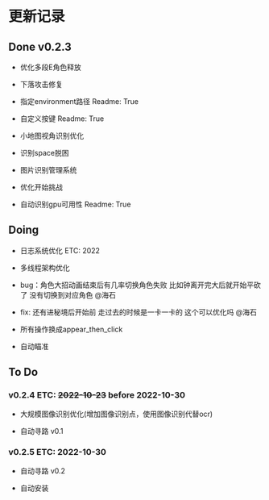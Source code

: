 # 更新记录

## Done v0.2.3

- 优化多段E角色释放

- 下落攻击修复

- 指定environment路径 Readme: True

- 自定义按键 Readme: True

- 小地图视角识别优化

- 识别space脱困

- 图片识别管理系统

- 优化开始挑战

- 自动识别gpu可用性 Readme: True

## Doing

- 日志系统优化 ETC: 2022

- 多线程架构优化

- bug：角色大招动画结束后有几率切换角色失败 比如钟离开完大后就开始平砍了 没有切换到对应角色 @海石

- fix: 还有进秘境后开始前 走过去的时候是一卡一卡的 这个可以优化吗 @海石

- 所有操作换成appear_then_click

- 自动瞄准

## To Do

### v0.2.4 ETC: ~~2022-10-23~~ before 2022-10-30

- 大规模图像识别优化(增加图像识别点，使用图像识别代替ocr)

- 自动寻路 v0.1

### v0.2.5 ETC: 2022-10-30

- 自动寻路 v0.2

- 自动安装
